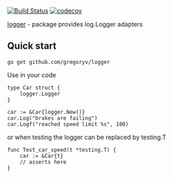 [![Build Status](https://travis-ci.org/gregoryv/logger.svg?branch=master)](https://travis-ci.org/gregoryv/logger)
[![codecov](https://codecov.io/gh/gregoryv/logger/branch/master/graph/badge.svg)](https://codecov.io/gh/gregoryv/logger)

[logger](https://godoc.org/github.com/gregoryv/logger) - package provides log.Logger adapters

## Quick start

    go get github.com/gregoryv/logger

Use in your code

    type Car struct {
        logger.Logger
    }

    car := &Car{logger.New()}
    car.Log("brakes are failing")
    car.Logf("reached speed limit %s", 100)

or when testing the logger can be replaced by testing.T

    func Test_car_speed(t *testing.T) {
        car := &Car{t}
        // asserts here
    }

